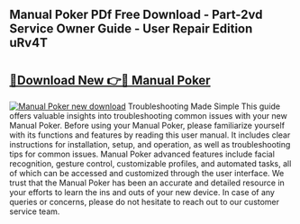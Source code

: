 ## Manual Poker PDf Free Download - Part-2vd Service Owner Guide - User Repair Edition uRv4T

# <h2><a href="http://cf19238.oget.top/?id=Manual+Poker">🔗Download New 👉🔴 Manual Poker</a></h2>

[![Manual Poker new download](https://i.imgur.com/5g1atiW.png)](http://cf19238.oget.top/?id=Manual+Poker)
Troubleshooting Made Simple This guide offers valuable insights into troubleshooting common issues with your new Manual Poker. Before using your Manual Poker, please familiarize yourself with its functions and features by reading this user manual. It includes clear instructions for installation, setup, and operation, as well as troubleshooting tips for common issues. Manual Poker advanced features include facial recognition, gesture control, customizable profiles, and automated tasks, all of which can be accessed and customized through the user interface. We trust that the Manual Poker has been an accurate and detailed resource in your efforts to learn the ins and outs of your new device. In case of any queries or concerns, please do not hesitate to reach out to our customer service team.
